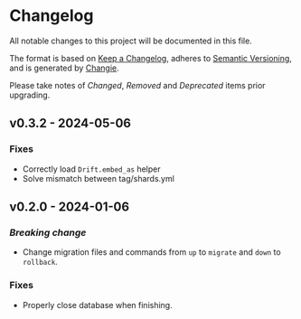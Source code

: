 # Changelog

All notable changes to this project will be documented in this file.

The format is based on [Keep a Changelog](https://keepachangelog.com/en/1.1.0/),
adheres to [Semantic Versioning](https://semver.org/spec/v2.0.0.html),
and is generated by [Changie](https://github.com/miniscruff/changie).

Please take notes of *Changed*, *Removed* and *Deprecated* items prior
upgrading.

## v0.3.2 - 2024-05-06

### Fixes

- Correctly load `Drift.embed_as` helper
- Solve mismatch between tag/shards.yml

## v0.2.0 - 2024-01-06

### *Breaking change*

- Change migration files and commands from `up` to `migrate` and `down` to `rollback`.

### Fixes

- Properly close database when finishing.
